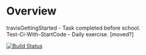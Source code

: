 # Overview

travisGettingStarted - Task completed before school.  
Test-Ci-With-StartCode - Daily exercise. [moved?]


[![Build Status](https://travis-ci.org/Runi-VN/3rdsemester.svg?branch=master)](https://travis-ci.org/Runi-VN/3rdsemester)
